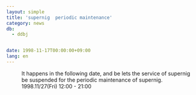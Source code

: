 ```yaml
---
layout: simple
title: 'supernig  periodic maintenance'
category: news
db:
  - ddbj


date: 1998-11-17T00:00:00+09:00
lang: en
---
```


<dd>It happens in the following date, and be lets the service of supernig be suspended for the periodic maintenance of supernig.<br>
<dd>1998.11/27(Fri) 12:00 - 21:00</dd>
</dd>
